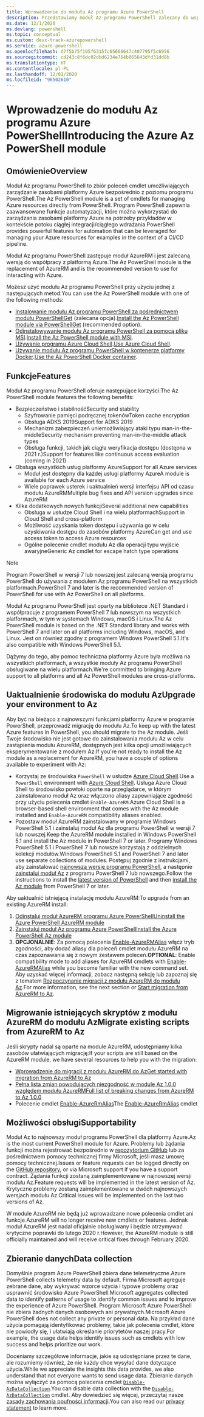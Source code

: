 ```yaml
---
title: Wprowadzenie do modułu Az programu Azure PowerShell
description: Przedstawiamy moduł Az programu PowerShell zalecany do współpracy z platformą Azure i zastąpienia modułu AzureRM programu PowerShell.
ms.date: 12/1/2020
ms.devlang: powershell
ms.topic: conceptual
ms.custom: devx-track-azurepowershell
ms.service: azure-powershell
ms.openlocfilehash: d7f5b75f195f6315fc65666647c407795f5c6956
ms.sourcegitcommit: cd243c8f6dc02dbd6234e764b065643dfd31dd8b
ms.translationtype: HT
ms.contentlocale: pl-PL
ms.lasthandoff: 12/02/2020
ms.locfileid: "96502610"
---
```

# <a name="introducing-the-azure-az-powershell-module"></a><span data-ttu-id="36d33-103">Wprowadzenie do modułu Az programu Azure PowerShell</span><span class="sxs-lookup"><span data-stu-id="36d33-103">Introducing the Azure Az PowerShell module</span></span>

## <a name="overview"></a><span data-ttu-id="36d33-104">Omówienie</span><span class="sxs-lookup"><span data-stu-id="36d33-104">Overview</span></span>

<span data-ttu-id="36d33-105">Moduł Az programu PowerShell to zbiór poleceń cmdlet umożliwiających zarządzanie zasobami platformy Azure bezpośrednio z poziomu programu PowerShell.</span><span class="sxs-lookup"><span data-stu-id="36d33-105">The Az PowerShell module is a set of cmdlets for managing Azure resources directly from PowerShell.</span></span> <span data-ttu-id="36d33-106">Program PowerShell zapewnia zaawansowane funkcje automatyzacji, które można wykorzystać do zarządzania zasobami platformy Azure na potrzeby przykładów w kontekście potoku ciągłej integracji/ciągłego wdrażania.</span><span class="sxs-lookup"><span data-stu-id="36d33-106">PowerShell provides powerful features for automation that can be leveraged for managing your Azure resources for examples in the context of a CI/CD pipeline.</span></span>

<span data-ttu-id="36d33-107">Moduł Az programu PowerShell zastępuje moduł AzureRM i jest zalecaną wersją do współpracy z platformą Azure.</span><span class="sxs-lookup"><span data-stu-id="36d33-107">The Az PowerShell module is the replacement of AzureRM and is the recommended version to use for interacting with Azure.</span></span>

<span data-ttu-id="36d33-108">Możesz użyć modułu Az programu PowerShell przy użyciu jednej z następujących metod:</span><span class="sxs-lookup"><span data-stu-id="36d33-108">You can use the Az PowerShell module with one of the following methods:</span></span>

* <span data-ttu-id="36d33-109">[Instalowanie modułu Az programu PowerShell za pośrednictwem modułu PowerShellGet](install-az-ps.md) (zalecana opcja).</span><span class="sxs-lookup"><span data-stu-id="36d33-109">[Install the Az PowerShell module via PowerShellGet](install-az-ps.md) (recommended option).</span></span>
* <span data-ttu-id="36d33-110">[Odinstalowywanie modułu Az programu PowerShell za pomocą pliku MSI](install-az-ps-msi.md).</span><span class="sxs-lookup"><span data-stu-id="36d33-110">[Install the Az PowerShell module with MSI](install-az-ps-msi.md).</span></span>
* <span data-ttu-id="36d33-111">[Używanie programu Azure Cloud Shell](/azure/cloud-shell/overview).</span><span class="sxs-lookup"><span data-stu-id="36d33-111">[Use Azure Cloud Shell](/azure/cloud-shell/overview).</span></span>
* <span data-ttu-id="36d33-112">[Używanie modułu Az programu PowerShell w kontenerze platformy Docker](azureps-in-docker.md).</span><span class="sxs-lookup"><span data-stu-id="36d33-112">[Use the Az PowerShell Docker container](azureps-in-docker.md).</span></span>

## <a name="features"></a><span data-ttu-id="36d33-113">Funkcje</span><span class="sxs-lookup"><span data-stu-id="36d33-113">Features</span></span>

<span data-ttu-id="36d33-114">Moduł Az programu PowerShell oferuje następujące korzyści:</span><span class="sxs-lookup"><span data-stu-id="36d33-114">The Az PowerShell module features the following benefits:</span></span>

* <span data-ttu-id="36d33-115">Bezpieczeństwo i stabilność</span><span class="sxs-lookup"><span data-stu-id="36d33-115">Security and stability</span></span>
  * <span data-ttu-id="36d33-116">Szyfrowanie pamięci podręcznej tokenów</span><span class="sxs-lookup"><span data-stu-id="36d33-116">Token cache encryption</span></span>
  * <span data-ttu-id="36d33-117">Obsługa ADKS 2019</span><span class="sxs-lookup"><span data-stu-id="36d33-117">Support for ADKS 2019</span></span>
  * <span data-ttu-id="36d33-118">Mechanizm zabezpieczeń uniemożliwiający ataki typu man-in-the-middle</span><span class="sxs-lookup"><span data-stu-id="36d33-118">Security mechanism preventing man-in-the-middle attack types</span></span>
  * <span data-ttu-id="36d33-119">Obsługa funkcji, takich jak ciągła weryfikacja dostępu (dostępna w 2021 r.)</span><span class="sxs-lookup"><span data-stu-id="36d33-119">Support for features like continuous access evaluation (coming in 2021)</span></span>
* <span data-ttu-id="36d33-120">Obsługa wszystkich usług platformy Azure</span><span class="sxs-lookup"><span data-stu-id="36d33-120">Support for all Azure services</span></span>
  * <span data-ttu-id="36d33-121">Moduł jest dostępny dla każdej usługi platformy Azure</span><span class="sxs-lookup"><span data-stu-id="36d33-121">A module is available for each Azure service</span></span>
  * <span data-ttu-id="36d33-122">Wiele poprawek usterek i uaktualnień wersji interfejsu API od czasu modułu AzureRM</span><span class="sxs-lookup"><span data-stu-id="36d33-122">Multiple bug fixes and API version upgrades since AzureRM</span></span>
* <span data-ttu-id="36d33-123">Kilka dodatkowych nowych funkcji</span><span class="sxs-lookup"><span data-stu-id="36d33-123">Several additional new capabilities</span></span>
  * <span data-ttu-id="36d33-124">Obsługa w usłudze Cloud Shell i na wielu platformach</span><span class="sxs-lookup"><span data-stu-id="36d33-124">Support in Cloud Shell and cross-platform</span></span>
  * <span data-ttu-id="36d33-125">Możliwość uzyskania token dostępu i używania go w celu uzyskiwania dostępu do zasobów platformy Azure</span><span class="sxs-lookup"><span data-stu-id="36d33-125">Can get and use access token to access Azure resources</span></span>
  * <span data-ttu-id="36d33-126">Ogólne polecenie cmdlet modułu Az dla operacji typu wyjście awaryjne</span><span class="sxs-lookup"><span data-stu-id="36d33-126">Generic Az cmdlet for escape hatch type operations</span></span>

> [!NOTE]
> <span data-ttu-id="36d33-127">Program PowerShell w wersji 7 lub nowszej jest zalecaną wersją programu PowerShell do używania z modułem Az programu PowerShell na wszystkich platformach.</span><span class="sxs-lookup"><span data-stu-id="36d33-127">PowerShell 7 and later is the recommended version of PowerShell for use with Az PowerShell on all platforms.</span></span>

<span data-ttu-id="36d33-128">Moduł Az programu PowerShell jest oparty na bibliotece .NET Standard i współpracuje z programem PowerShell 7 lub nowszym na wszystkich platformach, w tym w systemach Windows, macOS i Linux.</span><span class="sxs-lookup"><span data-stu-id="36d33-128">The Az PowerShell module is based on the .NET Standard library and works with PowerShell 7 and later on all platforms including Windows, macOS, and Linux.</span></span> <span data-ttu-id="36d33-129">Jest on również zgodny z programem Windows PowerShell 5.1.</span><span class="sxs-lookup"><span data-stu-id="36d33-129">It's also compatible with Windows PowerShell 5.1.</span></span>

<span data-ttu-id="36d33-130">Dążymy do tego, aby pomoc techniczna platformy Azure była możliwa na wszystkich platformach, a wszystkie moduły Az programu PowerShell obsługiwane na wielu platformach.</span><span class="sxs-lookup"><span data-stu-id="36d33-130">We're committed to bringing Azure support to all platforms and all Az PowerShell modules are cross-platforms.</span></span>

## <a name="upgrade-your-environment-to-az"></a><span data-ttu-id="36d33-131">Uaktualnienie środowiska do modułu Az</span><span class="sxs-lookup"><span data-stu-id="36d33-131">Upgrade your environment to Az</span></span>

<span data-ttu-id="36d33-132">Aby być na bieżąco z najnowszymi funkcjami platformy Azure w programie PowerShell, przeprowadź migrację do modułu Az.</span><span class="sxs-lookup"><span data-stu-id="36d33-132">To keep up with the latest Azure features in PowerShell, you should migrate to the Az module.</span></span> <span data-ttu-id="36d33-133">Jeśli Twoje środowisko nie jest gotowe do zainstalowania modułu Az w celu zastąpienia modułu AzureRM, dostępnych jest kilka opcji umożliwiających eksperymentowanie z modułem Az:</span><span class="sxs-lookup"><span data-stu-id="36d33-133">If you're not ready to install the Az module as a replacement for AzureRM, you have a couple of options available to experiment with Az:</span></span>

* <span data-ttu-id="36d33-134">Korzystaj ze środowiska `PowerShell` w usłudze [Azure Cloud Shell](/azure/cloud-shell/overview).</span><span class="sxs-lookup"><span data-stu-id="36d33-134">Use a `PowerShell` environment with [Azure Cloud Shell](/azure/cloud-shell/overview).</span></span> <span data-ttu-id="36d33-135">Usługa Azure Cloud Shell to środowisko powłoki oparte na przeglądarce, w którym zainstalowano moduł Az oraz włączono aliasy zapewniające zgodność przy użyciu polecenia cmdlet `Enable-AzureRM`.</span><span class="sxs-lookup"><span data-stu-id="36d33-135">Azure Cloud Shell is a browser-based shell environment that comes with the Az module installed and `Enable-AzureRM` compatibility aliases enabled.</span></span>
* <span data-ttu-id="36d33-136">Pozostaw moduł AzureRM zainstalowany w programie Windows PowerShell 5.1 i zainstaluj moduł Az dla programu PowerShell w wersji 7 lub nowszej.</span><span class="sxs-lookup"><span data-stu-id="36d33-136">Keep the AzureRM module installed in Windows PowerShell 5.1 and install the Az module in PowerShell 7 or later.</span></span> <span data-ttu-id="36d33-137">Programy Windows PowerShell 5.1 i PowerShell 7 lub nowsze korzystają z oddzielnych kolekcji modułów.</span><span class="sxs-lookup"><span data-stu-id="36d33-137">Windows PowerShell 5.1 and PowerShell 7 and later use separate collections of modules.</span></span> <span data-ttu-id="36d33-138">Postępuj zgodnie z instrukcjami, aby zainstalować [najnowszą wersję programu PowerShell](/powershell/scripting/install/installing-powershell), a następnie [zainstaluj moduł Az](install-az-ps.md) z programu PowerShell 7 lub nowszego.</span><span class="sxs-lookup"><span data-stu-id="36d33-138">Follow the instructions to install the [latest version of PowerShell](/powershell/scripting/install/installing-powershell) and then [install the Az module](install-az-ps.md) from PowerShell 7 or later.</span></span>

<span data-ttu-id="36d33-139">Aby uaktualnić istniejącą instalację modułu AzureRM:</span><span class="sxs-lookup"><span data-stu-id="36d33-139">To upgrade from an existing AzureRM install:</span></span>

1. [<span data-ttu-id="36d33-140">Odinstaluj moduł AzureRM programu Azure PowerShell</span><span class="sxs-lookup"><span data-stu-id="36d33-140">Uninstall the Azure PowerShell AzureRM module</span></span>](/powershell/azure/uninstall-az-ps#uninstall-the-azurerm-module)
1. [<span data-ttu-id="36d33-141">Zainstaluj moduł Az programu Azure PowerShell</span><span class="sxs-lookup"><span data-stu-id="36d33-141">Install the Azure PowerShell Az module</span></span>](install-az-ps.md)
1. <span data-ttu-id="36d33-142">**OPCJONALNIE**: Za pomocą polecenia [Enable-AzureRMAlias](/powershell/module/az.accounts/enable-azurermalias) włącz tryb zgodności, aby dodać aliasy dla poleceń cmdlet modułu AzureRM na czas zapoznawania się z nowym zestawem poleceń.</span><span class="sxs-lookup"><span data-stu-id="36d33-142">**OPTIONAL**: Enable compatibility mode to add aliases for AzureRM cmdlets with [Enable-AzureRMAlias](/powershell/module/az.accounts/enable-azurermalias) while you become familiar with the new command set.</span></span> <span data-ttu-id="36d33-143">Aby uzyskać więcej informacji, zobacz następną sekcję lub zapoznaj się z tematem [Rozpoczynanie migracji z modułu AzureRM do modułu Az](migrate-from-azurerm-to-az.md).</span><span class="sxs-lookup"><span data-stu-id="36d33-143">For more information, see the next section or [Start migration from AzureRM to Az](migrate-from-azurerm-to-az.md).</span></span>

## <a name="migrate-existing-scripts-from-azurerm-to-az"></a><span data-ttu-id="36d33-144">Migrowanie istniejących skryptów z modułu AzureRM do modułu Az</span><span class="sxs-lookup"><span data-stu-id="36d33-144">Migrate existing scripts from AzureRM to Az</span></span>

<span data-ttu-id="36d33-145">Jeśli skrypty nadal są oparte na module AzureRM, udostępniamy kilka zasobów ułatwiających migrację:</span><span class="sxs-lookup"><span data-stu-id="36d33-145">If your scripts are still based on the AzureRM module, we have several resources to help you with the migration:</span></span>

* [<span data-ttu-id="36d33-146">Wprowadzenie do migracji z modułu AzureRM do Az</span><span class="sxs-lookup"><span data-stu-id="36d33-146">Get started with migration from AzureRM to Az</span></span>](migrate-from-azurerm-to-az.md)
* [<span data-ttu-id="36d33-147">Pełna lista zmian powodujących niezgodność w module Az 1.0.0 względem modułu AzureRM</span><span class="sxs-lookup"><span data-stu-id="36d33-147">Full list of breaking changes from AzureRM to Az 1.0.0</span></span>](migrate-az-1.0.0.md)
* <span data-ttu-id="36d33-148">Polecenie cmdlet [Enable-AzureRmAlias](/powershell/module/az.accounts/enable-azurermalias)</span><span class="sxs-lookup"><span data-stu-id="36d33-148">The [Enable-AzureRmAlias](/powershell/module/az.accounts/enable-azurermalias) cmdlet</span></span>

## <a name="supportability"></a><span data-ttu-id="36d33-149">Możliwości obsługi</span><span class="sxs-lookup"><span data-stu-id="36d33-149">Supportability</span></span>

<span data-ttu-id="36d33-150">Moduł Az to najnowszy moduł programu PowerShell dla platformy Azure.</span><span class="sxs-lookup"><span data-stu-id="36d33-150">Az is the most current PowerShell module for Azure.</span></span> <span data-ttu-id="36d33-151">Problemy lub żądania funkcji można rejestrować bezpośrednio w [repozytorium GitHub](https://github.com/Azure/azure-powershell) lub za pośrednictwem pomocy technicznej firmy Microsoft, jeśli masz umowę pomocy technicznej.</span><span class="sxs-lookup"><span data-stu-id="36d33-151">Issues or feature requests can be logged directly on the [GitHub repository](https://github.com/Azure/azure-powershell), or via Microsoft support if you have a support contract.</span></span> <span data-ttu-id="36d33-152">Żądania funkcji zostaną zaimplementowane w najnowszej wersji modułu Az.</span><span class="sxs-lookup"><span data-stu-id="36d33-152">Feature requests will be implemented in the latest version of Az.</span></span> <span data-ttu-id="36d33-153">Krytyczne problemy zostaną zaimplementowane w dwóch najnowszych wersjach modułu Az.</span><span class="sxs-lookup"><span data-stu-id="36d33-153">Critical issues will be implemented on the last two versions of Az.</span></span>

<span data-ttu-id="36d33-154">W module AzureRM nie będą już wprowadzane nowe polecenia cmdlet ani funkcje.</span><span class="sxs-lookup"><span data-stu-id="36d33-154">AzureRM will no longer receive new cmdlets or features.</span></span> <span data-ttu-id="36d33-155">Jednak moduł AzureRM jest nadal oficjalnie obsługiwany i będzie otrzymywać krytyczne poprawki do lutego 2020 r.</span><span class="sxs-lookup"><span data-stu-id="36d33-155">However, the AzureRM module is still officially maintained and will receive critical fixes through February 2020.</span></span>

## <a name="data-collection"></a><span data-ttu-id="36d33-156">Zbieranie danych</span><span class="sxs-lookup"><span data-stu-id="36d33-156">Data collection</span></span>

<span data-ttu-id="36d33-157">Domyślnie program Azure PowerShell zbiera dane telemetryczne.</span><span class="sxs-lookup"><span data-stu-id="36d33-157">Azure PowerShell collects telemetry data by default.</span></span> <span data-ttu-id="36d33-158">Firma Microsoft agreguje zebrane dane, aby wykrywać wzorce użycia i typowe problemy oraz usprawnić środowisko Azure PowerShell.</span><span class="sxs-lookup"><span data-stu-id="36d33-158">Microsoft aggregates collected data to identify patterns of usage to identify common issues and to improve the experience of Azure PowerShell.</span></span>
<span data-ttu-id="36d33-159">Program Microsoft Azure PowerShell nie zbiera żadnych danych osobowych ani prywatnych.</span><span class="sxs-lookup"><span data-stu-id="36d33-159">Microsoft Azure PowerShell does not collect any private or personal data.</span></span> <span data-ttu-id="36d33-160">Na przykład dane użycia pomagają identyfikować problemy, takie jak polecenia cmdlet, które nie powiodły się, i ułatwiają określanie priorytetów naszej pracy.</span><span class="sxs-lookup"><span data-stu-id="36d33-160">For example, the usage data helps identify issues such as cmdlets with low success and helps prioritize our work.</span></span>

<span data-ttu-id="36d33-161">Doceniamy szczegółowe informacje, jakie są udostępniane przez te dane, ale rozumiemy również, że nie każdy chce wysyłać dane dotyczące użycia.</span><span class="sxs-lookup"><span data-stu-id="36d33-161">While we appreciate the insights this data provides, we also understand that not everyone wants to send usage data.</span></span> <span data-ttu-id="36d33-162">Zbieranie danych można wyłączyć za pomocą polecenia cmdlet [`Disable-AzDataCollection`](/powershell/module/az.accounts/disable-azdatacollection).</span><span class="sxs-lookup"><span data-stu-id="36d33-162">You can disable data collection with the [`Disable-AzDataCollection`](/powershell/module/az.accounts/disable-azdatacollection) cmdlet.</span></span> <span data-ttu-id="36d33-163">Aby dowiedzieć się więcej, przeczytaj nasze [zasady zachowania poufności informacji](https://privacy.microsoft.com/privacystatement).</span><span class="sxs-lookup"><span data-stu-id="36d33-163">You can also read our [privacy statement](https://privacy.microsoft.com/privacystatement) to learn more.</span></span>

